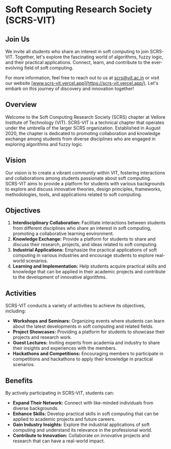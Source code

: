 # Soft Computing Research Society (SCRS-VIT)
## Join Us

We invite all students who share an interest in soft computing to join SCRS-VIT. Together, let's explore the fascinating world of algorithms, fuzzy logic, and their practical applications. Connect, learn, and contribute to the ever-evolving field of soft computing.

For more information, feel free to reach out to us at [scrs@vit.ac.in](mailto:scrs@vit.ac.in) or visit our website [www.scrs-vit.vercel.app](https://scrs-vit.vercel.app/). Let's embark on this journey of discovery and innovation together!

## Overview

Welcome to the Soft Computing Research Society (SCRS) chapter at Vellore Institute of Technology (VIT). SCRS-VIT is a technical chapter that operates under the umbrella of the larger SCRS organization. Established in August 2020, the chapter is dedicated to promoting collaboration and knowledge exchange among students from diverse disciplines who are engaged in exploring algorithms and fuzzy logic.

## Vision

Our vision is to create a vibrant community within VIT, fostering interactions and collaborations among students passionate about soft computing. SCRS-VIT aims to provide a platform for students with various backgrounds to explore and discuss innovative theories, design principles, frameworks, methodologies, tools, and applications related to soft computing.

## Objectives

1. **Interdisciplinary Collaboration:** Facilitate interactions between students from different disciplines who share an interest in soft computing, promoting a collaborative learning environment.
2. **Knowledge Exchange:** Provide a platform for students to share and discuss their research, projects, and ideas related to soft computing.
3. **Industrial Applications:** Emphasize the practical applications of soft computing in various industries and encourage students to explore real-world scenarios.
4. **Learning and Implementation:** Help students acquire practical skills and knowledge that can be applied in their academic projects and contribute to the development of innovative algorithms.

## Activities

SCRS-VIT conducts a variety of activities to achieve its objectives, including:

- **Workshops and Seminars:** Organizing events where students can learn about the latest developments in soft computing and related fields.
- **Project Showcases:** Providing a platform for students to showcase their projects and research work.
- **Guest Lectures:** Inviting experts from academia and industry to share their insights and experiences with the members.
- **Hackathons and Competitions:** Encouraging members to participate in competitions and hackathons to apply their knowledge in practical scenarios.

## Benefits

By actively participating in SCRS-VIT, students can:

- **Expand Their Network:** Connect with like-minded individuals from diverse backgrounds.
- **Enhance Skills:** Develop practical skills in soft computing that can be applied to academic projects and future careers.
- **Gain Industry Insights:** Explore the industrial applications of soft computing and understand its relevance in the professional world.
- **Contribute to Innovation:** Collaborate on innovative projects and research that can have a real-world impact.
